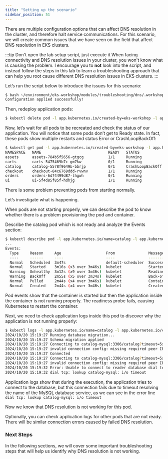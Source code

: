 ```yaml
---
title: "Setting up the scenario"
sidebar_position: 51
---
```


There are multiple configuration options that can affect DNS resolution in the cluster, and therefore halt service communications. For this scenario, we will create common issues that we have seen on the field that affect DNS resolution in EKS clusters.

:::tip Don't open the lab setup script, just execute it
When facing connectivity and DNS resolution issues in your cluster, you won't know what is causing the problem. I encourage you to **not** look into the script, and instead follow the steps in this lab to learn a troubleshooting approach that can help you root cause different DNS resolution issues in EKS clusters.
:::

Let’s run the script below to introduce the issues for this scenario:

```bash timeout=180 wait=5
$ bash ~/environment/eks-workshop/modules/troubleshooting/dns/.workshop/lab-setup.sh
Configuration applied successfully!
```

Then, redeploy application pods:

```bash timeout=30 wait=30
$ kubectl delete pod -l app.kubernetes.io/created-by=eks-workshop -l app.kubernetes.io/component=service -A
```

Now, let’s wait for all pods to be recreated and check the status of our application. You will notice that some pods don’t get to Ready state. In fact, these pods show multiple restarts and status Error or CrashLoopBackOff:

```bash timeout=30 expectError=true
$ kubectl get pod -l app.kubernetes.io/created-by=eks-workshop -l app.kubernetes.io/component=service -A
NAMESPACE   NAME                              READY   STATUS             RESTARTS      AGE
assets      assets-784b5f5656-gtgcg           1/1     Running            0             110s
carts       carts-5475469b7c-gm7kw            0/1     Running            2 (40s ago)   110s
catalog     catalog-5578f9649b-bbrjp          0/1     CrashLoopBackOff   3 (42s ago)   110s
checkout    checkout-84c6769ddd-rvwnv         1/1     Running            0             110s
orders      orders-6d74499d87-lhgwh           0/1     Running            2 (44s ago)   110s
ui          ui-5f4d85f85f-hdhjg               1/1     Running            0             109s
```

There is some problem preventing pods from starting normally.

Let’s investigate what is happening.

When pods are not starting properly, we can describe the pod to know whether there is a problem provisioning the pod and container.

Describe the catalog pod which is not ready and analyze the Events section:

```bash timeout=30 expectError=true
$ kubectl describe pod -l app.kubernetes.io/name=catalog -l app.kubernetes.io/component=service -n catalog
...
Events:
  Type     Reason     Age                    From               Message
  ----     ------     ----                   ----               -------
  Normal   Scheduled  3m47s                  default-scheduler  Successfully assigned catalog/catalog-5578f9649b-bbrjp to ip-10-42-100-65.us-west-2.compute.internal
  Normal   Started    3m16s (x3 over 3m46s)  kubelet            Started container catalog
  Warning  Unhealthy  3m12s (x9 over 3m46s)  kubelet            Readiness probe failed: Get "http://10.42.115.209:8080/health": dial tcp 10.42.115.209:8080: connect: connection refused
  Warning  BackOff    2m55s (x5 over 3m34s)  kubelet            Back-off restarting failed container catalog in pod catalog-5578f9649b-bbrjp_catalog(b5c1c1fa-5db6-4be4-8dcd-0910410f5630)
  Normal   Pulled     2m44s (x4 over 3m46s)  kubelet            Container image "public.ecr.aws/aws-containers/retail-store-sample-catalog:0.4.0" already present on machine
  Normal   Created    2m44s (x4 over 3m46s)  kubelet            Created container catalog
```

Pod events show that the container is started but then the application inside the container is not running properly. The readiness probe fails, causing Kubernetes to restart the container.

Next, we need to check application logs inside this pod to discover why the application is not running properly:

```bash timeout=30 expectError=true
$ kubectl logs -l app.kubernetes.io/name=catalog -l app.kubernetes.io/component=service -n catalog
2024/10/20 15:19:27 Running database migration...
2024/10/20 15:19:27 Schema migration applied
2024/10/20 15:19:27 Connecting to catalog-mysql:3306/catalog?timeout=5s
2024/10/20 15:19:27 invalid connection config: missing required peer IP or hostname
2024/10/20 15:19:27 Connected
2024/10/20 15:19:27 Connecting to catalog-mysql:3306/catalog?timeout=5s
2024/10/20 15:19:27 invalid connection config: missing required peer IP or hostname
2024/10/20 15:19:32 Error: Unable to connect to reader database dial tcp: lookup catalog-mysql: i/o timeout
2024/10/20 15:19:32 dial tcp: lookup catalog-mysql: i/o timeout
```

Application logs show that during the execution, the application tries to connect to the database, but this connection fails due to timeout resolving the name of the MySQL database service, as we can see in the error line `dial tcp: lookup catalog-mysql: i/o timeout`

Now we know that DNS resolution is not working for this pod.

Optionally, you can check application logs for other pods that are not ready. There will be similar connection errors caused by failed DNS resolution.

### Next Steps

In the following sections, we will cover some important troubleshooting steps that will help us identify why DNS resolution is not working.
